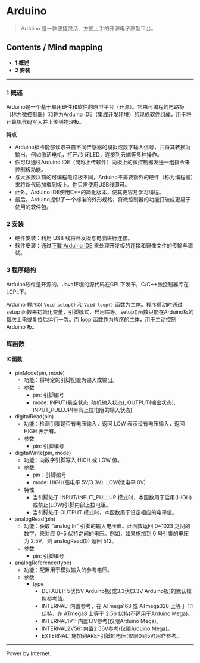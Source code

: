 # Arduino

> Arduino 是一款便捷灵活、方便上手的开源电子原型平台。

## Contents / Mind mapping
- **1 概述**
- **2 安装**

---

### 1 概述

Arduino是一个基于易用硬件和软件的原型平台（开源）。它由可编程的电路板（称为微控制器）和称为Arduino IDE（集成开发环境）的现成软件组成，用于将计算机代码写入并上传到物理板。

**特点**
- Arduino板卡能够读取来自不同传感器的模拟或数字输入信号，并将其转换为输出，例如激活电机，打开/关闭LED，连接到云端等多种操作。
- 你可以通过Arduino IDE（简称上传软件）向板上的微控制器发送一组指令来控制板功能。
- 与大多数以前的可编程电路板不同，Arduino不需要额外的硬件（称为编程器）来将新代码加载到板上。你只需使用USB线即可。
- 此外，Arduino IDE使用C++的简化版本，使其更容易学习编程。
- 最后，Arduino提供了一个标准的外形规格，将微控制器的功能打破成更易于使用的软件包。



### 2 安装

- 硬件安装：利用 USB 线将开发板与电脑进行连接。
- 软件安装：通过[下载 Arduino IDE](https://www.arduino.cc/en/Main/Software) 来处理开发板的连接和镜像文件的传输与调试。



### 3 程序结构

Arduino软件是开源的。Java环境的源代码在GPL下发布，C/C++微控制器库在LGPL下。

Arduino 程序以 `Void setup()` 和 `Void loop()` 函数为主体。程序启动时通过 setup 函数来初始化变量，引脚模式，启用库等。setup()函数只能在Arduino板的每次上电或复位后运行一次。而 loop 函数作为程序的主体，用于主动控制 Arduino 板。




### 库函数

#### IO函数
- pinMode(pin, mode)
  - 功能：将特定的引脚配置为输入或输出。
  - 参数
    - pin: 引脚编号
    - mode: INPUT(悬空状态, 随机输入状态), OUTPUT(输出状态), INPUT_PULLUP(带有上拉电阻的输入状态)
- digitalRead(pin)
  - 功能：检测引脚是否有电压输入，返回 LOW 表示没有电压输入，返回 HIGH 表示有。
  - 参数
    - pin: 引脚编号
- digitalWrite(pin, mode)
  - 功能：向数字引脚写入 HIGH 或 LOW 值。
  - 参数
    - pin：引脚编号
    - mode: HIGH(高电平 5V/3.3V), LOW(低电平 0V)
  - 特性
    - 当引脚处于 INPUT/INPUT_PULLUP 模式时，本函数用于启用(HIGH)或禁止(LOW)引脚内部上拉电阻。
    - 当引脚处于 OUTPUT 模式时，本函数用于设定相应的电平值。
- analogRead(pin)
  - 功能：获取 "analog In" 引脚的输入电压值。此函数返回 0~1023 之间的数字，来对应 0~5 伏特之间的电压。例如，如果施加到 0 号引脚的电压为 2.5V，则 analogRead(0) 返回 512。
  - 参数
    - pin: 引脚编号
- analogReference(type)
  - 功能：配置用于模拟输入的参考电压。
  - 参数
    - type
      - DEFAULT: 5伏(5V Arduino板)或3.3伏(3.3V Arduino板)的默认模拟参考值。
      - INTERNAL: 内置参考，在 ATmega168 或 ATmega328 上等于 1.1 伏特，在 ATmega8 上等于 2.56 伏特(不适用于Arduino Mega)。
      - INTERNAL1V1: 内置1.1V参考(仅限Arduino Mega)。
      - INTERNAL2V56: 内置2.56V参考(仅限Arduino Mega)。
      - EXTERNAL: 施加到AREF引脚的电压(仅限0到5V)用作参考。



---
Power by Internet.
